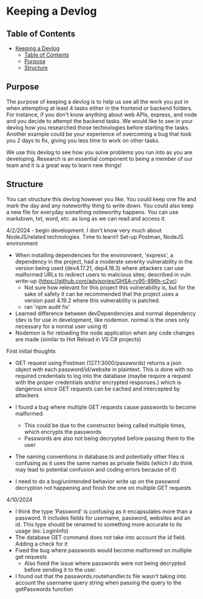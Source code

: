# Keeping a Devlog

## Table of Contents

- [Keeping a Devlog](#keeping-a-devlog)
  - [Table of Contents](#table-of-contents)
  - [Purpose](#purpose)
  - [Structure](#structure)

## Purpose

The purpose of keeping a devlog is to help us see all the work you put in when attempting at least 4 tasks either in the frontend or backend folders.  For instance, if you don't know anything about web APIs, express, and node and you decide to attempt the backend tasks.  We would like to see in your devlog how you researched those technologies before starting the tasks.  Another example could be your experience of overcoming a bug that took you 2 days to fix, giving you less time to work on other tasks.

We use this devlog to see how you solve problems you run into as you are developing. Research is an essential component to being a member of our team and it is a great way to learn new things! 

## Structure

You can structure this devlog however you like.  You could keep one file and mark the day and any noteworthy thing to write down.  You could also keep a new file for everyday something noteworthy happens.  You can use markdown, txt, word, etc. as long as we can read and access it.

4/2/2024 - begin development. I don't know very much about NodeJS/related technologies. Time to learn!! Set-up Postman, NodeJS environment
  - When installing dependencies for the environment, 'express', a dependency in the project, had a moderate severity vulnerability in the version being used (dev4.17.21, dep4.18.3) where attackers can use malformed URLs to redirect users to malicious sites; described in vuln write-up (https://github.com/advisories/GHSA-rv95-896h-c2vc)
    - Not sure how relevant for this project this vulnerability is, but for the sake of safety it can be recommended that the project uses a version past 4.19.2 where this vulnerability is patched.
    - ran 'npm audit fix'
  - Learned difference between devDependencies and normal dependency (dev is for use in development, like nodemon. normal is the ones only necessary for a normal user using it)
  - Nodemon is for reloading the node application when any code changes are made (similar to Hot Reload in VS C# projects)

  First initial thoughts
  - GET request using Postman (127.1:3000/passwords) returns a json object with each password/id/website in plaintext. This is done with no required credentials to log into the database (maybe require a request with the proper credentials and/or encrypted responses.) which is dangerous since GET requests can be cached and intercepted by attackers
  - I found a bug where multiple GET requests cause passwords to become malformed. 
    - This could be due to the constructor being called multiple times, which encrypts the passwords
    - Passwords are also not being decrypted before passing them to the user

  - The naming conventions in database.ts and potentially other files is confusing as it uses the same names as private fields (which I do think may lead to potential confusion and coding errors because of it)
  
  - I need to do a bug/unintended behavior write up on the password decryption not happening and finish the one on multiple GET requests
  
  4/10/2024
  - I think the type 'Password' is confusing as it encapsulates more than a password. It includes fields for username, password, websites and an id. This type should be renamed to something more accurate to its usage (ex: LoginInfo) 
  - The database GET command does not take into account the id field. Adding a check for it
  - Fixed the bug where passwords would become malformed on multiple get requests
    - Also fixed the issue where passwords were not being decrypted before sending it to the user.
  - I found out that the passwords.routehandler.ts file wasn't taking into account the username query string when passing the query to the getPasswords function